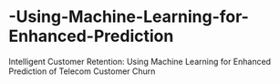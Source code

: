 # -Using-Machine-Learning-for-Enhanced-Prediction
Intelligent Customer Retention: Using Machine Learning for Enhanced Prediction of Telecom Customer Churn
